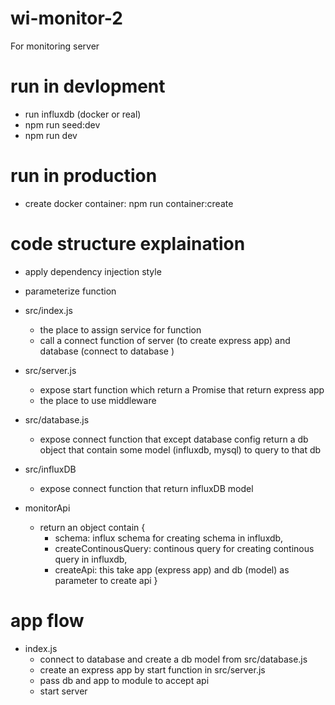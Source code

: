# wi-monitor-2

For monitoring server

# run in devlopment

- run influxdb (docker or real)
- npm run seed:dev
- npm run dev

# run in production

- create docker container: npm run container:create

# code structure explaination

- apply dependency injection style
- parameterize function

- src/index.js
  - the place to assign service for function
  - call a connect function of server (to create express app) and database (connect to database )

- src/server.js
  - expose start function which return a Promise that return express app
  - the place to use middleware

- src/database.js
  - expose connect function that except database config return a db object that contain some model (influxdb, mysql) to
query to that db

- src/influxDB
  - expose connect function that return influxDB model

- monitorApi
  - return an object contain {
    + schema: influx schema for creating schema in influxdb,
    + createContinousQuery: continous query for creating continous query in influxdb,
    + createApi: this take app (express app) and db (model) as parameter to create api
  }

# app flow
- index.js
  - connect to database and create a db model from src/database.js
  - create an express app by start function in src/server.js
  - pass db and app to module to accept api
  - start server